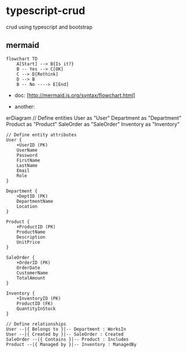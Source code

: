 # typescript-crud
crud using typescript and bootstrap



## mermaid

~~~mermaid
flowchart TD
    A[Start] --> B{Is it?}
    B -- Yes --> C[OK]
    C --> D[Rethink]
    D --> B
    B -- No ----> E[End]
~~~

- doc: [http://mermaid.js.org/syntax/flowchart.html]


- another:

erDiagram
    // Define entities
    User as "User"
    Department as "Department"
    Product as "Product"
    SaleOrder as "SaleOrder"
    Inventory as "Inventory"

    // Define entity attributes
    User {
        +UserID (PK)
        UserName
        Password
        FirstName
        LastName
        Email
        Role
    }

    Department {
        +DeptID (PK)
        DepartmentName
        Location
    }

    Product {
        +ProductID (PK)
        ProductName
        Description
        UnitPrice
    }

    SaleOrder {
        +OrderID (PK)
        OrderDate
        CustomerName
        TotalAmount
    }

    Inventory {
        +InventoryID (PK)
        ProductID (FK)
        QuantityInStock
    }

    // Define relationships
    User --|{ Belongs to }|-- Department : WorksIn
    User --|{ Created by }|-- SaleOrder : Created
    SaleOrder --|{ Contains }|-- Product : Includes
    Product --|{ Managed by }|-- Inventory : ManagedBy
